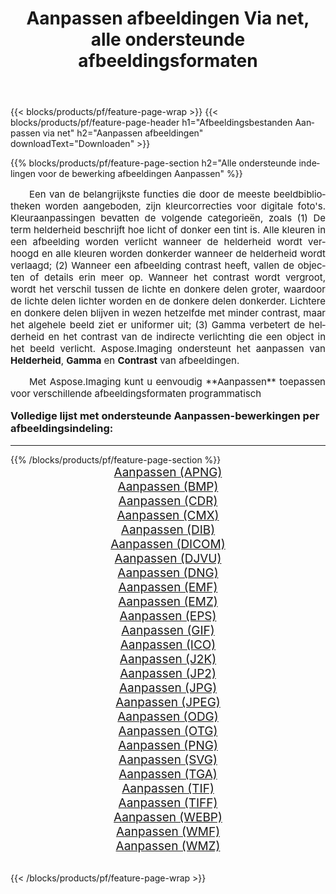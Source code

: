 ﻿---
title: Aanpassen afbeeldingen Via net, alle ondersteunde afbeeldingsformaten 
weight: 3920
url: /nl/net/adjust/ 
lang: nl
langdirlevel: 2
locales: zh-hans,ja,it,ru,de,es,fr,nl,id,lt,pl,pt,vi,tr,ko,zh-hant,ar,hi,th,sv,cs,uk,he
description: Met behulp van Aspose.Imaging kunt u eenvoudig Aanpassen afbeeldingen maken via net
---

{{< blocks/products/pf/feature-page-wrap >}}
{{< blocks/products/pf/feature-page-header h1="Afbeeldingsbestanden Aanpassen via net" h2="Aanpassen afbeeldingen" downloadText="Downloaden" >}}


{{% blocks/products/pf/feature-page-section  h2="Alle ondersteunde indelingen voor de bewerking afbeeldingen Aanpassen" %}}
<p align="justify" style="text-indent:2em;font-size:15px;">
Een van de belangrijkste functies die door de meeste beeldbibliotheken worden aangeboden, zijn kleurcorrecties voor digitale foto's. Kleuraanpassingen bevatten de volgende categorieën, zoals (1) De term helderheid beschrijft hoe licht of donker een tint is. Alle kleuren in een afbeelding worden verlicht wanneer de helderheid wordt verhoogd en alle kleuren worden donkerder wanneer de helderheid wordt verlaagd; (2) Wanneer een afbeelding contrast heeft, vallen de objecten of details erin meer op. Wanneer het contrast wordt vergroot, wordt het verschil tussen de lichte en donkere delen groter, waardoor de lichte delen lichter worden en de donkere delen donkerder. Lichtere en donkere delen blijven in wezen hetzelfde met minder contrast, maar het algehele beeld ziet er uniformer uit; (3) Gamma verbetert de helderheid en het contrast van de indirecte verlichting die een object in het beeld verlicht. Aspose.Imaging ondersteunt het aanpassen van <b>Helderheid</b>, <b>Gamma</b> en <b>Contrast</b> van afbeeldingen.
</p>
<p align="justify" style="text-indent:2em;font-size:15px;">
Met Aspose.Imaging kunt u eenvoudig **Aanpassen** toepassen voor verschillende afbeeldingsformaten programmatisch
</p>
<h3 style="margin-top:16px;">
Volledige lijst met ondersteunde Aanpassen-bewerkingen per afbeeldingsindeling:
</h3>
<hr/>
{{% /blocks/products/pf/feature-page-section %}}
<div class="container-fluid productfamilypage bg-gray">
    <div class="convertypes bg-gray agp-content section">
        <div class="container">
		<div class="row other-converters" style="gap: 10px;font-size: 19px;text-align:center;">
		    <div class='col-md-3 other-converter remove-lp remove-rp'><a href="/imaging/nl/net/adjust/apng/" style="padding:15px;">Aanpassen (APNG)</a></div><div class='col-md-3 other-converter remove-lp remove-rp'><a href="/imaging/nl/net/adjust/bmp/" style="padding:15px;">Aanpassen (BMP)</a></div><div class='col-md-3 other-converter remove-lp remove-rp'><a href="/imaging/nl/net/adjust/cdr/" style="padding:15px;">Aanpassen (CDR)</a></div><div class='col-md-3 other-converter remove-lp remove-rp'><a href="/imaging/nl/net/adjust/cmx/" style="padding:15px;">Aanpassen (CMX)</a></div><div class='col-md-3 other-converter remove-lp remove-rp'><a href="/imaging/nl/net/adjust/dib/" style="padding:15px;">Aanpassen (DIB)</a></div><div class='col-md-3 other-converter remove-lp remove-rp'><a href="/imaging/nl/net/adjust/dicom/" style="padding:15px;">Aanpassen (DICOM)</a></div><div class='col-md-3 other-converter remove-lp remove-rp'><a href="/imaging/nl/net/adjust/djvu/" style="padding:15px;">Aanpassen (DJVU)</a></div><div class='col-md-3 other-converter remove-lp remove-rp'><a href="/imaging/nl/net/adjust/dng/" style="padding:15px;">Aanpassen (DNG)</a></div><div class='col-md-3 other-converter remove-lp remove-rp'><a href="/imaging/nl/net/adjust/emf/" style="padding:15px;">Aanpassen (EMF)</a></div><div class='col-md-3 other-converter remove-lp remove-rp'><a href="/imaging/nl/net/adjust/emz/" style="padding:15px;">Aanpassen (EMZ)</a></div><div class='col-md-3 other-converter remove-lp remove-rp'><a href="/imaging/nl/net/adjust/eps/" style="padding:15px;">Aanpassen (EPS)</a></div><div class='col-md-3 other-converter remove-lp remove-rp'><a href="/imaging/nl/net/adjust/gif/" style="padding:15px;">Aanpassen (GIF)</a></div><div class='col-md-3 other-converter remove-lp remove-rp'><a href="/imaging/nl/net/adjust/ico/" style="padding:15px;">Aanpassen (ICO)</a></div><div class='col-md-3 other-converter remove-lp remove-rp'><a href="/imaging/nl/net/adjust/j2k/" style="padding:15px;">Aanpassen (J2K)</a></div><div class='col-md-3 other-converter remove-lp remove-rp'><a href="/imaging/nl/net/adjust/jp2/" style="padding:15px;">Aanpassen (JP2)</a></div><div class='col-md-3 other-converter remove-lp remove-rp'><a href="/imaging/nl/net/adjust/jpg/" style="padding:15px;">Aanpassen (JPG)</a></div><div class='col-md-3 other-converter remove-lp remove-rp'><a href="/imaging/nl/net/adjust/jpeg/" style="padding:15px;">Aanpassen (JPEG)</a></div><div class='col-md-3 other-converter remove-lp remove-rp'><a href="/imaging/nl/net/adjust/odg/" style="padding:15px;">Aanpassen (ODG)</a></div><div class='col-md-3 other-converter remove-lp remove-rp'><a href="/imaging/nl/net/adjust/otg/" style="padding:15px;">Aanpassen (OTG)</a></div><div class='col-md-3 other-converter remove-lp remove-rp'><a href="/imaging/nl/net/adjust/png/" style="padding:15px;">Aanpassen (PNG)</a></div><div class='col-md-3 other-converter remove-lp remove-rp'><a href="/imaging/nl/net/adjust/svg/" style="padding:15px;">Aanpassen (SVG)</a></div><div class='col-md-3 other-converter remove-lp remove-rp'><a href="/imaging/nl/net/adjust/tga/" style="padding:15px;">Aanpassen (TGA)</a></div><div class='col-md-3 other-converter remove-lp remove-rp'><a href="/imaging/nl/net/adjust/tif/" style="padding:15px;">Aanpassen (TIF)</a></div><div class='col-md-3 other-converter remove-lp remove-rp'><a href="/imaging/nl/net/adjust/tiff/" style="padding:15px;">Aanpassen (TIFF)</a></div><div class='col-md-3 other-converter remove-lp remove-rp'><a href="/imaging/nl/net/adjust/webp/" style="padding:15px;">Aanpassen (WEBP)</a></div><div class='col-md-3 other-converter remove-lp remove-rp'><a href="/imaging/nl/net/adjust/wmf/" style="padding:15px;">Aanpassen (WMF)</a></div><div class='col-md-3 other-converter remove-lp remove-rp'><a href="/imaging/nl/net/adjust/wmz/" style="padding:15px;">Aanpassen (WMZ)</a></div>
                </div>
        </div>
    </div>
</div>
<br/>

{{< /blocks/products/pf/feature-page-wrap >}}
